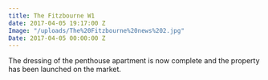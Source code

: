 ```yaml
---
title: The Fitzbourne W1
date: 2017-04-05 19:17:00 Z
Image: "/uploads/The%20Fitzbourne%20news%202.jpg"
Date: 2017-04-05 00:00:00 Z
---
```


The dressing of the penthouse apartment is now complete and the property has been launched on the market. 